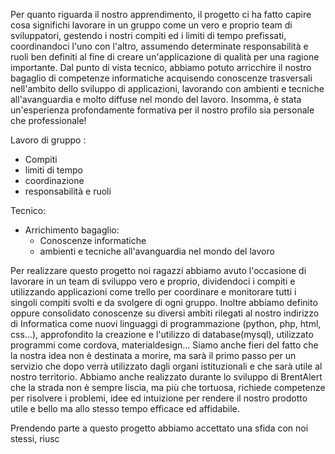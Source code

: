 Per quanto riguarda il nostro apprendimento, il progetto ci ha fatto capire cosa significhi lavorare
in un gruppo come un vero e proprio team di sviluppatori, gestendo i nostri compiti ed i limiti di tempo 
prefissati, coordinandoci l'uno con l'altro, assumendo determinate responsabilità e ruoli ben definiti al fine di creare un'applicazione di qualità per una ragione importante. Dal punto di vista tecnico, abbiamo potuto arricchire il nostro bagaglio di competenze informatiche acquisendo conoscenze trasversali nell'ambito dello sviluppo di applicazioni, lavorando con ambienti e tecniche all'avanguardia e molto diffuse nel mondo del lavoro. Insomma, è stata un'esperienza profondamente formativa per il nostro profilo sia personale che professionale!

Lavoro di gruppo :
- Compiti
- limiti di tempo
- coordinazione
- responsabilità e ruoli

Tecnico:
- Arrichimento bagaglio: 	
	- Conoscenze informatiche
	- ambienti e tecniche all'avanguardia nel mondo del lavoro




Per realizzare questo progetto noi ragazzi abbiamo avuto l'occasione di lavorare in un team di sviluppo vero e proprio, dividendoci i compiti e utilizzando applicazioni come trello per coordinare e monitorare tutti i singoli compiti svolti e da svolgere di ogni gruppo.
Inoltre abbiamo definito oppure consolidato conoscenze su diversi ambiti rilegati al nostro indirizzo di Informatica come nuovi linguaggi di programmazione (python, php, html, css...), approfondito la creazione e l'utilizzo di database(mysql), utilizzato programmi come cordova, materialdesign...
Siamo anche fieri del fatto che la nostra idea non è destinata a morire, ma sarà il primo passo per un servizio che dopo verrà utilizzato dagli organi istituzionali e che sarà utile al nostro territorio.
Abbiamo anche realizzato durante lo sviluppo di BrentAlert che la strada non è sempre liscia, ma più che tortuosa, richiede competenze per risolvere i problemi, idee ed intuizione per rendere il nostro prodotto utile e bello ma allo stesso tempo efficace ed affidabile.

Prendendo parte a questo progetto abbiamo accettato una sfida con noi stessi, riusc
<!--stackedit_data:
eyJoaXN0b3J5IjpbMTExNjgwODk0NywtMjA4ODc0NjYxMl19
-->